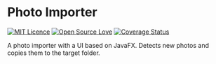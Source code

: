 # Photo Importer

[![MIT Licence](https://badges.frapsoft.com/os/mit/mit.png?v=103)](https://opensource.org/licenses/mit-license.php)
[![Open Source Love](https://badges.frapsoft.com/os/v2/open-source.png?v=103)](https://github.com/ellerbrock/open-source-badges/)
[![Coverage Status](https://coveralls.io/repos/github/bcersows/Java-WebSocket/badge.svg?branch=master)](https://coveralls.io/github/bcersows/Java-WebSocket?branch=master)


A photo importer with a UI based on JavaFX. Detects new photos and copies them to the target folder.

